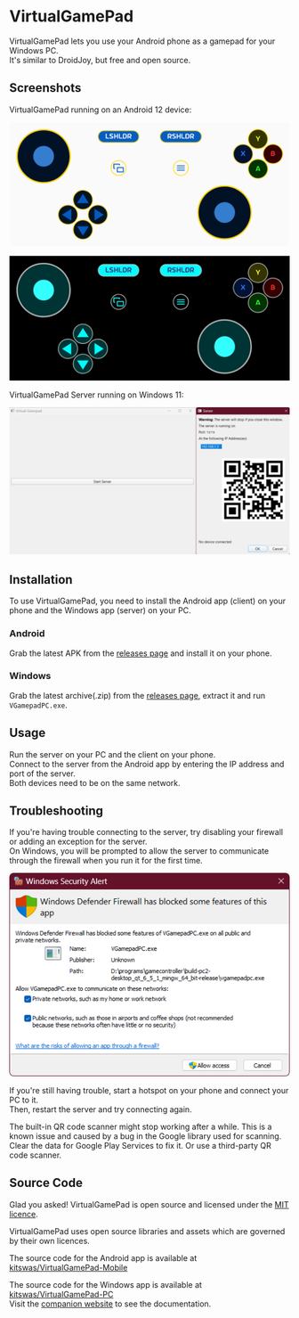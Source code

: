 # VirtualGamePad

VirtualGamePad lets you use your Android phone as a gamepad for your Windows PC.  
It's similar to DroidJoy, but free and open source.

## Screenshots

VirtualGamePad running on an Android 12 device:

![VirtualGamePad](VGP.svg)

![VirtualGamePad Dark](VGP_night.svg)

VirtualGamePad Server running on Windows 11:

![VirtualGamePad Server](VGP_Server.png)

## Installation

To use VirtualGamePad, you need to install the Android app (client) on your phone and the Windows app (server) on your PC.

### Android

Grab the latest APK from the [releases page](https://github.com/kitswas/VirtualGamePad-Mobile/releases) and install it on your phone.

### Windows

Grab the latest archive(.zip) from the [releases page](https://github.com/kitswas/VirtualGamePad-PC/releases), extract it and run `VGamepadPC.exe`.

## Usage

Run the server on your PC and the client on your phone.  
Connect to the server from the Android app by entering the IP address and port of the server.  
Both devices need to be on the same network.

## Troubleshooting

If you're having trouble connecting to the server, try disabling your firewall or adding an exception for the server.  
On Windows, you will be prompted to allow the server to communicate through the firewall when you run it for the first time.

![Firewall](VGP_UAC_Dialog.png)

If you're still having trouble, start a hotspot on your phone and connect your PC to it.  
Then, restart the server and try connecting again.

The built-in QR code scanner might stop working after a while. This is a known issue and caused by a bug in the Google library used for scanning. Clear the data for Google Play Services to fix it. Or use a third-party QR code scanner.

## Source Code

Glad you asked! VirtualGamePad is open source and licensed under the [MIT licence](LICENCE.TXT).

VirtualGamePad uses open source libraries and assets which are governed by their own licences.

The source code for the Android app is available at [kitswas/VirtualGamePad-Mobile](https://github.com/kitswas/VirtualGamePad-Mobile)

The source code for the Windows app is available at [kitswas/VirtualGamePad-PC](https://github.com/kitswas/VirtualGamePad-PC)  
Visit the [companion website](https://kitswas.github.io/VirtualGamePad-PC/) to see the documentation.
